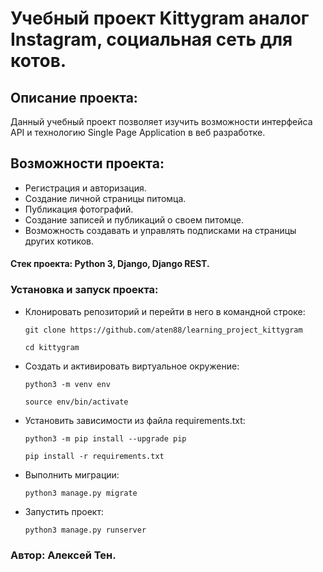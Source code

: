 # Учебный проект Kittygram аналог Instagram, социальная сеть для котов.
## Описание проекта:
Данный учебный проект позволяет изучить возможности интерфейса API и технологию Single Page Application в веб разработке.
## Возможности проекта:
- Регистрация и авторизация.
- Создание личной страницы питомца.
- Публикация фотографий.
- Создание записей и публикаций о своем питомце.
- Возможность создавать и управлять подписками на страницы других котиков.
#### Стек проекта: Python 3, Django, Django REST.
### Установка и запуск проекта:

- Клонировать репозиторий и перейти в него в командной строке:
  ```
  git clone https://github.com/aten88/learning_project_kittygram
  ```
  ```
  cd kittygram
  ```
- Cоздать и активировать виртуальное окружение:
  ```
  python3 -m venv env
  ```
  ```
  source env/bin/activate
  ```
- Установить зависимости из файла requirements.txt:
  ```
  python3 -m pip install --upgrade pip
  ```
  ```
  pip install -r requirements.txt
  ```
- Выполнить миграции:
  ```
  python3 manage.py migrate
  ```
- Запустить проект:

  ```
  python3 manage.py runserver
  ```
### Автор: Алексей Тен.
